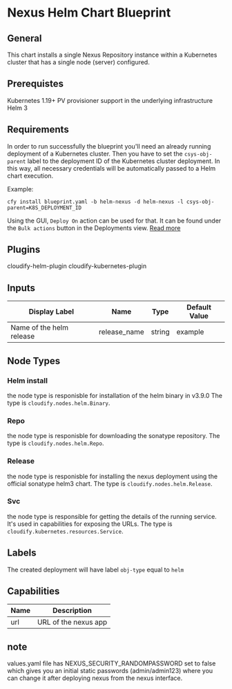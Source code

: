 # Nexus Helm Chart Blueprint

## General

This chart installs a single Nexus Repository instance within a Kubernetes cluster that has a single node (server) configured.


## Prerequistes 

Kubernetes 1.19+
PV provisioner support in the underlying infrastructure
Helm 3

## Requirements

In order to run successfully the blueprint you'll need an already running deployment of a Kubernetes cluster.
Then you have to set the `csys-obj-parent` label to the deployment ID of the Kubernetes cluster deployment.
In this way, all necessary credentials will be automatically passed to a Helm chart execution.

Example:
```shell
cfy install blueprint.yaml -b helm-nexus -d helm-nexus -l csys-obj-parent=K8S_DEPLOYMENT_ID
```

Using the GUI, `Deploy On` action can be used for that. It can be found under the `Bulk actions` button in the Deployments view. [Read more](https://docs.cloudify.co/latest/working_with/console/widgets/deploymentsview/#bulk-actions)

## Plugins

cloudify-helm-plugin
cloudify-kubernetes-plugin

## Inputs

| Display Label                     | Name          | Type   | Default Value    |
| --------------------------------- | ------------- | ------ | ---------------- |
| Name of the helm release          | release_name  | string | example          |

## Node Types


### Helm install
the node type is responisble for installation of the helm binary in v3.9.0
The type is `cloudify.nodes.helm.Binary`. 

### Repo
the node type is responisble for downloading the sonatype repository.
The type is `cloudify.nodes.helm.Repo`. 

### Release
the node type is responisble for installing the nexus deployment using the official sonatype helm3 chart.
The type is `cloudify.nodes.helm.Release`. 

### Svc
the node type is responsible for getting the details of the running service. It's used in capabilities for exposing the URLs.
The type is `cloudify.kubernetes.resources.Service`.

## Labels

The created deployment will have label `obj-type` equal to `helm`

## Capabilities

| Name          | Description                           |
| ------------- | ------------------------------------- |
| url           | URL of the nexus app              |

## note 

values.yaml file has NEXUS_SECURITY_RANDOMPASSWORD set to false which gives you an initial static passwords (admin/admin123) where you can change it after deploying nexus from the nexus interface.